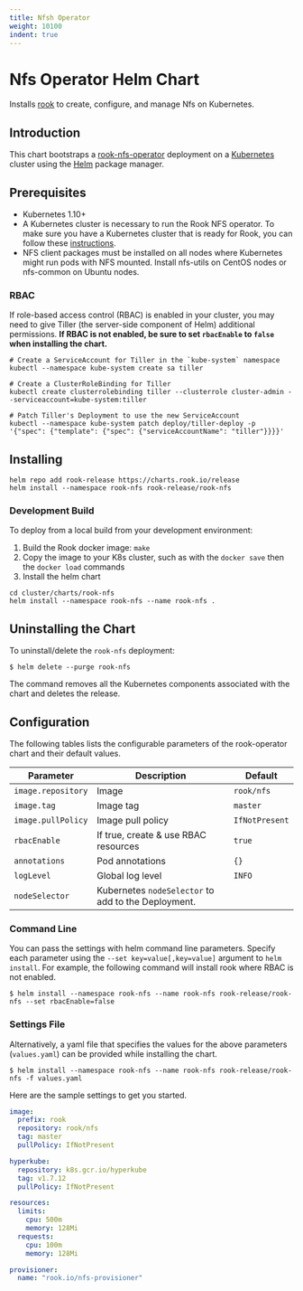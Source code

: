 ```yaml
---
title: Nfsh Operator
weight: 10100
indent: true
---
```


# Nfs Operator Helm Chart

Installs [rook](https://github.com/rook/rook) to create, configure, and manage Nfs on Kubernetes.

## Introduction

This chart bootstraps a [rook-nfs-operator](https://github.com/rook/rook) deployment on a [Kubernetes](http://kubernetes.io) cluster using the [Helm](https://helm.sh) package manager.

## Prerequisites

- Kubernetes 1.10+
- A Kubernetes cluster is necessary to run the Rook NFS operator. To make sure you have a Kubernetes cluster that is ready for Rook, you can follow these [instructions](https://rook.io/docs/rook/master/k8s-pre-reqs.html).
- NFS client packages must be installed on all nodes where Kubernetes might run pods with NFS mounted. Install nfs-utils on CentOS nodes or nfs-common on Ubuntu nodes.

### RBAC

If role-based access control (RBAC) is enabled in your cluster, you may need to give Tiller (the server-side component of Helm) additional permissions. **If RBAC is not enabled, be sure to set `rbacEnable` to `false` when installing the chart.**

```console
# Create a ServiceAccount for Tiller in the `kube-system` namespace
kubectl --namespace kube-system create sa tiller

# Create a ClusterRoleBinding for Tiller
kubectl create clusterrolebinding tiller --clusterrole cluster-admin --serviceaccount=kube-system:tiller

# Patch Tiller's Deployment to use the new ServiceAccount
kubectl --namespace kube-system patch deploy/tiller-deploy -p '{"spec": {"template": {"spec": {"serviceAccountName": "tiller"}}}}'
```

## Installing

```console
helm repo add rook-release https://charts.rook.io/release
helm install --namespace rook-nfs rook-release/rook-nfs
```

### Development Build
To deploy from a local build from your development environment:
1. Build the Rook docker image: `make`
1. Copy the image to your K8s cluster, such as with the `docker save` then the `docker load` commands
1. Install the helm chart
```console
cd cluster/charts/rook-nfs
helm install --namespace rook-nfs --name rook-nfs .
```

## Uninstalling the Chart

To uninstall/delete the `rook-nfs` deployment:

```console
$ helm delete --purge rook-nfs
```

The command removes all the Kubernetes components associated with the chart and deletes the release.

## Configuration

The following tables lists the configurable parameters of the rook-operator chart and their default values.

| Parameter                    | Description                                                                                             | Default                                                |
| ---------------------------- | ------------------------------------------------------------------------------------------------------- | ------------------------------------------------------ |
| `image.repository`           | Image                                                                                                   | `rook/nfs`                                             |
| `image.tag`                  | Image tag                                                                                               | `master`                                               |
| `image.pullPolicy`           | Image pull policy                                                                                       | `IfNotPresent`                                         |
| `rbacEnable`                 | If true, create & use RBAC resources                                                                    | `true`                                                 |
| `annotations`                | Pod annotations                                                                                         | `{}`                                                   |
| `logLevel`                   | Global log level                                                                                        | `INFO`                                                 |
| `nodeSelector`               | Kubernetes `nodeSelector` to add to the Deployment.                                                     | <none>                                                 |


### Command Line
You can pass the settings with helm command line parameters. Specify each parameter using the
`--set key=value[,key=value]` argument to `helm install`. For example, the following command will install rook where RBAC is not enabled.

```console
$ helm install --namespace rook-nfs --name rook-nfs rook-release/rook-nfs --set rbacEnable=false
```

### Settings File
Alternatively, a yaml file that specifies the values for the above parameters (`values.yaml`) can be provided while installing the chart.

```console
$ helm install --namespace rook-nfs --name rook-nfs rook-release/rook-nfs -f values.yaml
```

Here are the sample settings to get you started.

```yaml
image:
  prefix: rook
  repository: rook/nfs
  tag: master
  pullPolicy: IfNotPresent

hyperkube:
  repository: k8s.gcr.io/hyperkube
  tag: v1.7.12
  pullPolicy: IfNotPresent

resources:
  limits:
    cpu: 500m
    memory: 128Mi
  requests:
    cpu: 100m
    memory: 128Mi

provisioner:
  name: "rook.io/nfs-provisioner"
```
